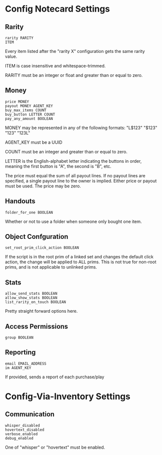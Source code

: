 # Config Notecard Settings #

## Rarity ##

    rarity RARITY
    ITEM

Every item listed after the "rarity X" configuration gets the same rarity value.

ITEM is case insensitive and whitespace-trimmed.

RARITY must be an integer or float and greater than or equal to zero.

## Money ##

    price MONEY
    payout MONEY AGENT_KEY
    buy_max_items COUNT
    buy_button LETTER COUNT
    pay_any_amount BOOLEAN

MONEY may be represented in any of the following formats: "L$123" "$123" "123" "123L"

AGENT\_KEY must be a UUID

COUNT must be an integer and greater than or equal to zero.

LETTER is the English-alphabet letter indicating the buttons in order, meaning
the first button is "A", the second is "B", etc.

The price must equal the sum of all payout lines. If no payout lines are
specified, a single payout line to the owner is implied. Either price or payout
must be used. The price may be zero.

## Handouts ##

    folder_for_one BOOLEAN

Whether or not to use a folder when someone only bought one item.

## Object Confguration ##

    set_root_prim_click_action BOOLEAN

If the script is in the root prim of a linked set and changes the default click
action, the change will be applied to ALL prims. This is not true for non-root
prims, and is not applicable to unlinked prims.

## Stats ##

    allow_send_stats BOOLEAN
    allow_show_stats BOOLEAN
    list_rarity_on_touch BOOLEAN

Pretty straight forward options here.

## Access Permissions ##

    group BOOLEAN

## Reporting ##

    email EMAIL_ADDRESS
    im AGENT_KEY

If provided, sends a report of each purchase/play

# Config-Via-Inventory Settings #

## Communication ##

    whisper_disabled
    hovertext_disabled
    verbose_enabled
    debug_enabled

One of "whisper" or "hovertext" must be enabled.

